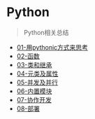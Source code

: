 # Python

> Python相关总结

- [01-用pythonic方式来思考]()
- [02-函数]()
- [03-类和继承]()
- [04-元类及属性]()
- [05-并发及并行]()
- [06-内置模块]()
- [07-协作开发]()
- [08-部署]()
